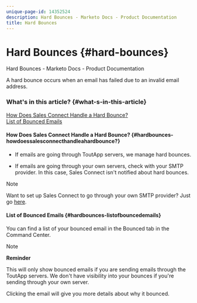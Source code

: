 ```yaml
---
unique-page-id: 14352524
description: Hard Bounces - Marketo Docs - Product Documentation
title: Hard Bounces
---
```


# Hard Bounces {#hard-bounces}

Hard Bounces - Marketo Docs - Product Documentation

A hard bounce occurs when an email has failed due to an invalid email address.

### What's in this article? {#what-s-in-this-article}

[How Does Sales Connect Handle a Hard Bounce?](#hardbounces-howdoessalesconnecthandleahardbounce?)  
[List of Bounced Emails](#hardbounces-listofbouncedemails)

#### How Does Sales Connect Handle a Hard Bounce? {#hardbounces-howdoessalesconnecthandleahardbounce?}

- If emails are going through ToutApp servers, we manage hard bounces.

- If emails are going through your own servers, check with your SMTP provider. In this case, Sales Connect isn't notified about hard bounces.

>[!NOTE]
>
>Want to set up Sales Connect to go through your own SMTP provider? Just go [here](http://docs.marketo.com/x/zYTS).

#### List of Bounced Emails {#hardbounces-listofbouncedemails}

You can find a list of your bounced email in the Bounced tab in the Command Center.

>[!NOTE]
>
>**Reminder**
>
>This will only show bounced emails if you are sending emails through the ToutApp servers. We don't have visibility into your bounces if you're sending through your own server.

Clicking the email will give you more details about why it bounced.

